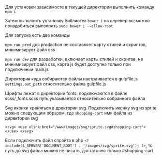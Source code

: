 Для установки зависимосте в текущей директории выполнить команду `npm i`

Затем выполнить установку библиотек `bower i` на серевер возможно понадобиться выполнить `sudo bower i --allow-root`

Для запуска есть две команды

`npm run prod` для prodaction не составляет карту стилей и скриптов, минимизирует файл css

`npm run dev` для разработки, включает карты стилей и скритов, не минимизирует файл css, карта js будет доступна только при подключении main.js

Директория куда собираются файлы настраивается в gulpfile.js `settings.out_path` относительно файла gulpfile.js

Шрифты лежат в директории fonts, подключаются в файле scss/_fonts.scss путь указывается относительно собранного файла

Svg иконки храняться в дректории svg. Подключить иконку svg из sprite можно следующим образом, где `shopping-cart` имя файла из 
директории svg

`<svg>
    <use xlink:href="/www/images/svg/sprite.svg#shopping-cart"></use>
</svg>`

Если подключить файл спрайта в php `<? include($_SERVER['DOCUMENT_ROOT'] . '/images/svg/sprite.svg'); ?>`, 
то путь до svg файла можно не писать, достаточно только #shopping-cart
